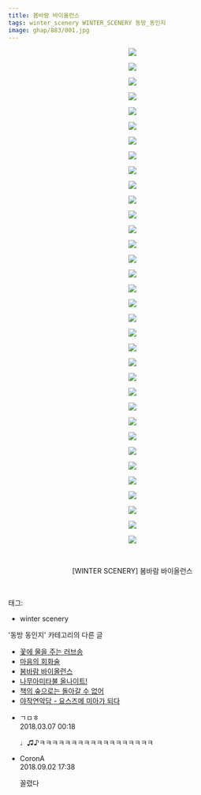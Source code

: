 ```yaml
---
title: 봄바람 바이올런스
tags: winter_scenery WINTER_SCENERY 동방_동인지
image: ghap/883/001.jpg
---
```

<div class="article">
<p style="text-align: center; clear: none; float: none;"><img src="{{ site.nasurl }}/ghap/883/001.jpg"/></p>
<p style="text-align: center; clear: none; float: none;"><img src="{{ site.nasurl }}/ghap/883/002.jpg"/></p>
<p style="text-align: center; clear: none; float: none;"><img src="{{ site.nasurl }}/ghap/883/003.jpg"/></p>
<p style="text-align: center; clear: none; float: none;"><img src="{{ site.nasurl }}/ghap/883/004.jpg"/></p>
<p style="text-align: center; clear: none; float: none;"><img src="{{ site.nasurl }}/ghap/883/005.jpg"/></p>
<p style="text-align: center; clear: none; float: none;"><img src="{{ site.nasurl }}/ghap/883/006.jpg"/></p>
<p style="text-align: center; clear: none; float: none;"><img src="{{ site.nasurl }}/ghap/883/007.jpg"/></p>
<p style="text-align: center; clear: none; float: none;"><img src="{{ site.nasurl }}/ghap/883/008.jpg"/></p>
<p style="text-align: center; clear: none; float: none;"><img src="{{ site.nasurl }}/ghap/883/009.jpg"/></p>
<p style="text-align: center; clear: none; float: none;"><img src="{{ site.nasurl }}/ghap/883/010.jpg"/></p>
<p style="text-align: center; clear: none; float: none;"><img src="{{ site.nasurl }}/ghap/883/011.jpg"/></p>
<p style="text-align: center; clear: none; float: none;"><img src="{{ site.nasurl }}/ghap/883/012.jpg"/></p>
<p style="text-align: center; clear: none; float: none;"><img src="{{ site.nasurl }}/ghap/883/013.jpg"/></p>
<p style="text-align: center; clear: none; float: none;"><img src="{{ site.nasurl }}/ghap/883/014.jpg"/></p>
<p style="text-align: center; clear: none; float: none;"><img src="{{ site.nasurl }}/ghap/883/015.jpg"/></p>
<p style="text-align: center; clear: none; float: none;"><img src="{{ site.nasurl }}/ghap/883/016.jpg"/></p>
<p style="text-align: center; clear: none; float: none;"><img src="{{ site.nasurl }}/ghap/883/017.jpg"/></p>
<p style="text-align: center; clear: none; float: none;"><img src="{{ site.nasurl }}/ghap/883/018.jpg"/></p>
<p style="text-align: center; clear: none; float: none;"><img src="{{ site.nasurl }}/ghap/883/019.jpg"/></p>
<p style="text-align: center; clear: none; float: none;"><img src="{{ site.nasurl }}/ghap/883/020.jpg"/></p>
<p style="text-align: center; clear: none; float: none;"><img src="{{ site.nasurl }}/ghap/883/021.jpg"/></p>
<p style="text-align: center; clear: none; float: none;"><img src="{{ site.nasurl }}/ghap/883/022.jpg"/></p>
<p style="text-align: center; clear: none; float: none;"><img src="{{ site.nasurl }}/ghap/883/023.jpg"/></p>
<p style="text-align: center; clear: none; float: none;"><img src="{{ site.nasurl }}/ghap/883/024.jpg"/></p>
<p style="text-align: center; clear: none; float: none;"><img src="{{ site.nasurl }}/ghap/883/025.jpg"/></p>
<p style="text-align: center; clear: none; float: none;"><img src="{{ site.nasurl }}/ghap/883/026.jpg"/></p>
<p style="text-align: center; clear: none; float: none;"><img src="{{ site.nasurl }}/ghap/883/027.jpg"/></p>
<p style="text-align: center; clear: none; float: none;"><img src="{{ site.nasurl }}/ghap/883/028.jpg"/></p>
<p style="text-align: center; clear: none; float: none;"><img src="{{ site.nasurl }}/ghap/883/029.jpg"/></p>
<p style="text-align: center; clear: none; float: none;"><img src="{{ site.nasurl }}/ghap/883/030.jpg"/></p>
<p style="text-align: center; clear: none; float: none;"><img src="{{ site.nasurl }}/ghap/883/031.jpg"/></p>
<p style="text-align: center; clear: none; float: none;"><img src="{{ site.nasurl }}/ghap/883/032.jpg"/></p>
<p style="text-align: center; clear: none; float: none;"><img src="{{ site.nasurl }}/ghap/883/033.jpg"/></p>
<p style="text-align: center; clear: none; float: none;"><img src="{{ site.nasurl }}/ghap/883/034.jpg"/></p>
<p style="text-align: center; clear: none; float: none;"><br/></p>
<p style="text-align: center; clear: none; float: none;">[WINTER SCENERY] 봄바람 바이올런스</p>
<p><br/></p>
</div><div class="tagTrail">
<p>태그: </p>
<ul>
<li>winter scenery</li>
</ul>
</div><div class="another">
<p>'동방 동인지' 카테고리의 다른 글</p>
<ul>
<li><a href="/2016-07-16-ghap_885">꽃에 물을 주는 러브송</a></li>
<li><a href="/2016-07-16-ghap_884">마음의 회화술</a></li>
<li><a href="/2016-07-15-ghap_883">봄바람 바이올런스</a></li>
<li><a href="/2016-07-15-ghap_881">나무아미타불 올나이트!</a></li>
<li><a href="/2016-07-15-ghap_880">책의 숲으로는 돌아갈 수 없어</a></li>
<li><a href="/2016-07-15-ghap_878">야작연악담 - 요스즈메 미아가 되다</a></li>
</ul>
</div><div class="cb_module cb_fluid">
<div class="cb_wrt cb_profile">
<div class="comment">
<ul>
<li class="cb_thumb_off" id="comment15214083">
<div class="cb_comment_area">
<div class="cb_info_area">
<div class="cb_section">
<span class="cb_nick_name">ㄱㅁㅎ</span>
</div>
<div class="cb_section">
<span class="cb_date">2018.03.07 00:18 </span>
</div>
</div>
<div class="cb_dsc_comment">
<p class="cb_dsc">
											♩♫♪ㅋㅋㅋㅋㅋㅋㅋㅋㅋㅋㅋㅋㅋㅋㅋㅋㅋㅋ
										</p>
</div>
</div></li>
<li class="cb_thumb_off" id="comment15324604">
<div class="cb_comment_area">
<div class="cb_info_area">
<div class="cb_section">
<span class="cb_nick_name">CoronA</span>
</div>
<div class="cb_section">
<span class="cb_date">2018.09.02 17:38 </span>
</div>
</div>
<div class="cb_dsc_comment">
<p class="cb_dsc">
											꼴렸다
										</p>
</div>
</div></li>
</ul>
</div>
</div><!-- commentList close -->
</div>